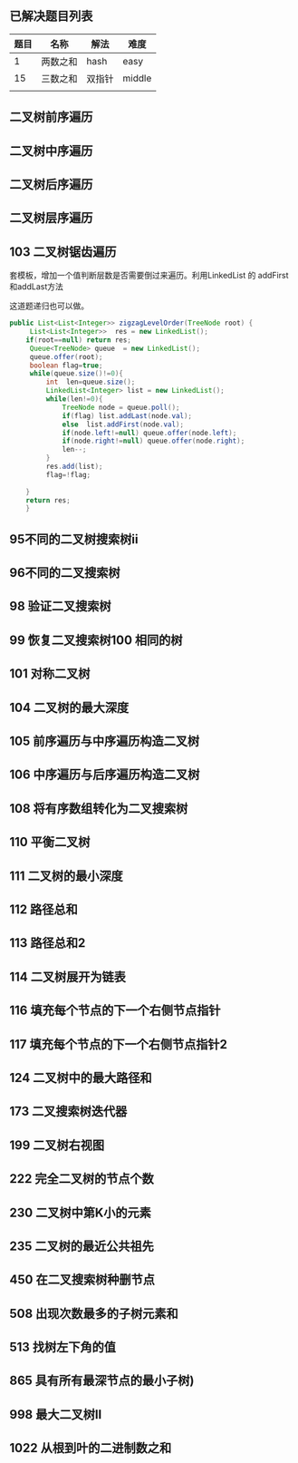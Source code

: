 ## 已解决题目列表



| 题目 | 名称     | 解法   | 难度   |
| ---- | -------- | ------ | ------ |
| 1    | 两数之和 | hash   | easy   |
| 15   | 三数之和 | 双指针 | middle |
|      |          |        |        |

##  二叉树前序遍历

##  二叉树中序遍历

##  二叉树后序遍历

##  二叉树层序遍历

## 103  二叉树锯齿遍历

套模板，增加一个值判断层数是否需要倒过来遍历。利用LinkedList 的 addFirst和addLast方法

这道题递归也可以做。

```java
public List<List<Integer>> zigzagLevelOrder(TreeNode root) {
     List<List<Integer>>  res = new LinkedList();
    if(root==null) return res;
     Queue<TreeNode> queue  = new LinkedList();
     queue.offer(root);
     boolean flag=true;
     while(queue.size()!=0){
         int  len=queue.size();
         LinkedList<Integer> list = new LinkedList();
         while(len!=0){
             TreeNode node = queue.poll();
             if(flag) list.addLast(node.val);
             else  list.addFirst(node.val);
             if(node.left!=null) queue.offer(node.left);
             if(node.right!=null) queue.offer(node.right);
             len--;
         }
         res.add(list);
         flag=!flag;
     
    }
    return res;
    }
```



## 95不同的二叉树搜索树ii

## 96不同的二叉搜索树

## 98  验证二叉搜索树

## 99  恢复二叉搜索树100  相同的树

## 101  对称二叉树

## 104  二叉树的最大深度

## 105  前序遍历与中序遍历构造二叉树

## 106  中序遍历与后序遍历构造二叉树

## 108  将有序数组转化为二叉搜索树

## 110  平衡二叉树

## 111  二叉树的最小深度

## 112  路径总和

## 113  路径总和2

## 114  二叉树展开为链表

## 116  填充每个节点的下一个右侧节点指针

## 117  填充每个节点的下一个右侧节点指针2

## 124  二叉树中的最大路径和

## 173  二叉搜索树迭代器

## 199  二叉树右视图

## 222  完全二叉树的节点个数

## 230  二叉树中第K小的元素

## 235  二叉树的最近公共祖先

## 450  在二叉搜索树种删节点

## 508  出现次数最多的子树元素和

## 513  找树左下角的值

## 865  具有所有最深节点的最小子树)

## 998  最大二叉树II

## 1022  从根到叶的二进制数之和